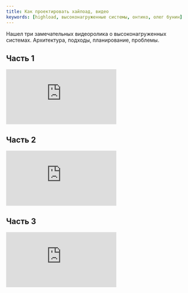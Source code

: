 ```yaml
---
title: Как проектировать хайлоад, видео
keywords: [highload, высоконагруженные системы, онтико, олег бунин]
---
```


Нашел три замечательных видеоролика о высоконагруженных системах.
Архитектура, подходы, планирование, проблемы.

## Часть 1

<div class="youtube-embed-container">
<iframe src="https://www.youtube.com/embed/KmIE5K6adus" frameborder="0" allow="accelerometer; autoplay; encrypted-media; gyroscope; picture-in-picture" allowfullscreen></iframe>
</div>

## Часть 2

<div class="youtube-embed-container">
<iframe src="https://www.youtube.com/embed/sCm4qUw28y4" frameborder="0" allow="accelerometer; autoplay; encrypted-media; gyroscope; picture-in-picture" allowfullscreen></iframe>
</div>

## Часть 3

<div class="youtube-embed-container">
<iframe src="https://www.youtube.com/embed/MG8-HmgOXlk" frameborder="0" allow="accelerometer; autoplay; encrypted-media; gyroscope; picture-in-picture" allowfullscreen></iframe>
</div>
